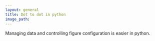 ```yaml
---
layout: general
title: Dot to dot in python
image_path: 
---
```


Managing data and controlling figure configuration is easier in python.
